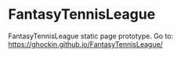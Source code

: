 # FantasyTennisLeague
FantasyTennisLeague static page prototype.
Go to: https://ghockin.github.io/FantasyTennisLeague/
